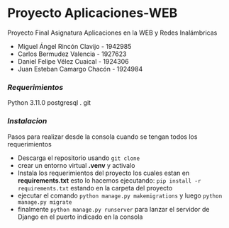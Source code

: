 # Proyecto Aplicaciones-WEB

Proyecto Final Asignatura Aplicaciones en la WEB y Redes Inalámbricas

- Miguel Ángel Rincón Clavijo - 1942985
- Carlos Bermudez Valencia - 1927623
- Daniel Felipe Vélez Cuaical - 1924306
- Juan Esteban Camargo Chacón - 1924984

### _Requerimientos_

Python 3.11.0
postgresql .
git

### _Instalacion_

Pasos para realizar desde la consola cuando se tengan todos los requerimientos

- Descarga el repositorio usando `git clone`
- crear un entorno virtual **.venv** y activalo
- Instala los requerimientos del proyecto los cuales estan en **requirements.txt** esto lo hacemos ejecutando:
  `pip install -r requirements.txt` estando en la carpeta del proyecto
- ejecutar el comando `python manage.py makemigrations` y luego `python manage.py migrate`
- finalmente `python manage.py runserver` para lanzar el servidor de Django en el puerto indicado en la consola
